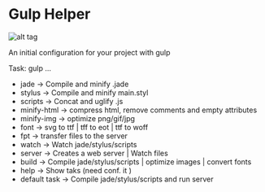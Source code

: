 Gulp Helper
====
![alt tag](http://s28.postimg.org/bf590ks4d/gulp.png)

An initial configuration for your project with gulp


Task: gulp ...

* jade -> Compile and minify .jade
* stylus -> Compile and minify main.styl
* scripts -> Concat and uglify .js
* minify-html -> compress html, remove comments and empty attributes
* minify-img -> optimize png/gif/jpg
* font -> svg to ttf | tff to eot | ttf to woff
* fpt -> transfer files to the server
* watch -> Watch jade/stylus/scripts
* server -> Creates a web server | Watch files
* build -> Compile jade/stylus/scripts | optimize images | convert fonts
* help -> Show taks (need conf. it )
* default task -> Compile jade/stylus/scripts and run server
